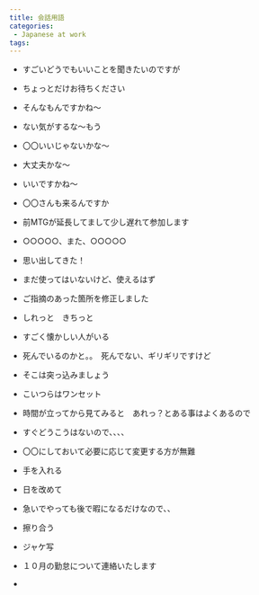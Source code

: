 ```yaml
---
title: 会話用語
categories:
 - Japanese at work
tags:
---
```


+ すごいどうでもいいことを聞きたいのですが

+ ちょっとだけお待ちください

+ そんなもんですかね〜

+ ない気がするな〜もう

+ 〇〇いいじゃないかな〜

+ 大丈夫かな〜

+ いいですかね〜

+ 〇〇さんも来るんですか

+ 前MTGが延長してまして少し遅れて参加します

+ ○○○○○、また、○○○○○

+ 思い出してきた！

+ まだ使ってはいないけど、使えるはず

+ ご指摘のあった箇所を修正しました

+ しれっと　きちっと

+ すごく懐かしい人がいる

+ 死んでいるのかと。。　死んでない、ギリギリですけど

+ そこは突っ込みましょう

+ こいつらはワンセット

+ 時間が立ってから見てみると　あれっ？とある事はよくあるので

+ すぐどうこうはないので、、、、

+ 〇〇にしておいて必要に応じて変更する方が無難

+ 手を入れる

+ 日を改めて

+ 急いでやっても後で暇になるだけなので、、

+ 擦り合う

+ ジャケ写

+ １０月の勤怠について連絡いたします

+ 

  

  

  

